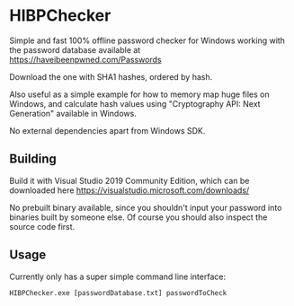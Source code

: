 # HIBPChecker
Simple and fast 100% offline password checker for Windows working with the password database available at https://haveibeenpwned.com/Passwords

Download the one with SHA1 hashes, ordered by hash.

Also useful as a simple example for how to memory map huge files on Windows, and calculate hash values using "Cryptography API: Next Generation" available in Windows.

No external dependencies apart from Windows SDK.

## Building

Build it with Visual Studio 2019 Community Edition, which can be downloaded here https://visualstudio.microsoft.com/downloads/

No prebuilt binary available, since you shouldn't input your password into binaries built by someone else. Of course you should also inspect the source code first.

## Usage
Currently only has a super simple command line interface:
```
HIBPChecker.exe [passwordDatabase.txt] passwordToCheck
```
